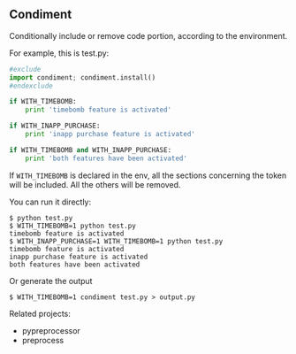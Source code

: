 Condiment
---------

Conditionally include or remove code portion, according to the environment.

For example, this is test.py:
```python
#exclude
import condiment; condiment.install()
#endexclude

if WITH_TIMEBOMB:
    print 'timebomb feature is activated'

if WITH_INAPP_PURCHASE:
    print 'inapp purchase feature is activated'

if WITH_TIMEBOMB and WITH_INAPP_PURCHASE:
    print 'both features have been activated'
```

If `WITH_TIMEBOMB` is declared in the env, all the sections concerning the
token will be included. All the others will be removed.

You can run it directly:

```
$ python test.py
$ WITH_TIMEBOMB=1 python test.py
timebomb feature is activated
$ WITH_INAPP_PURCHASE=1 WITH_TIMEBOMB=1 python test.py
timebomb feature is activated
inapp purchase feature is activated
both features have been activated
```

Or generate the output
```
$ WITH_TIMEBOMB=1 condiment test.py > output.py
```

Related projects:

- pypreprocessor
- preprocess
